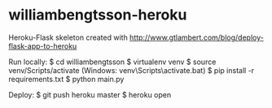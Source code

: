 # williambengtsson-heroku

Heroku-Flask skeleton created with http://www.gtlambert.com/blog/deploy-flask-app-to-heroku

Run locally:
$ cd williambengtsson
$ virtualenv venv
$ source venv/Scripts/activate (Windows: venv\Scripts\activate.bat)
$ pip install -r requirements.txt
$ python main.py

Deploy:
$ git push heroku master
$ heroku open
